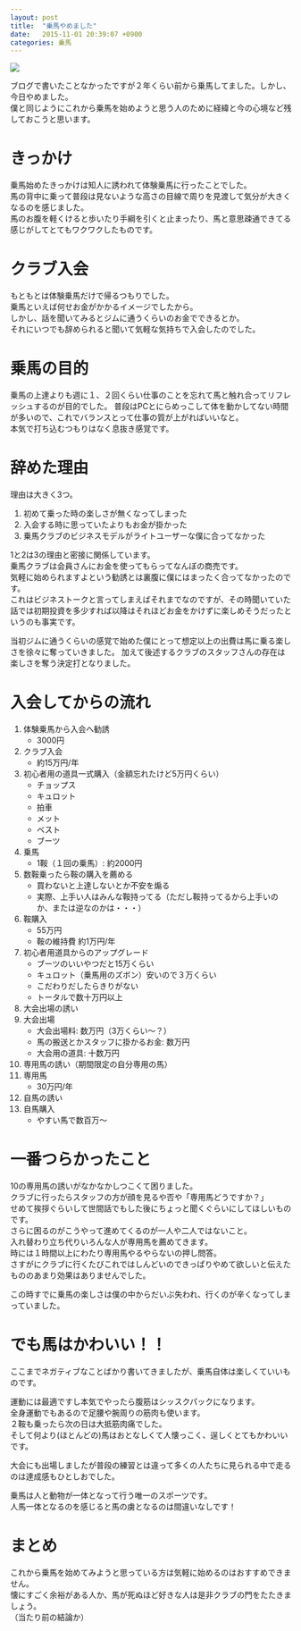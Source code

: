 ```yaml
---
layout: post
title:  "乗馬やめました"
date:   2015-11-01 20:39:07 +0900
categories: 乗馬
---
```


<span itemtype="http://schema.org/Photograph" itemscope="itemscope"><img class="magnifiable" src="https://lh3.googleusercontent.com/-A3dRw_lGwHc/VZeUlO98nxI/AAAAAAAAOt8/fkl0xuMLL9U/s1024/IMG_1169.JPG" itemprop="image"></span>

ブログで書いたことなかったですが２年くらい前から乗馬してました。しかし、今日やめました。  
僕と同じようにこれから乗馬を始めようと思う人のために経緯と今の心境など残しておこうと思います。

# きっかけ

乗馬始めたきっかけは知人に誘われて体験乗馬に行ったことでした。  
馬の背中に乗って普段は見ないような高さの目線で周りを見渡して気分が大きくなるのを感じました。  
馬のお腹を軽くけると歩いたり手綱を引くと止まったり、馬と意思疎通できてる感じがしてとてもワクワクしたものです。

# クラブ入会

もともとは体験乗馬だけで帰るつもりでした。  
乗馬といえば何せお金がかかるイメージでしたから。  
しかし、話を聞いてみるとジムに通うくらいのお金でできるとか。  
それにいつでも辞められると聞いて気軽な気持ちで入会したのでした。

# 乗馬の目的

乗馬の上達よりも週に１、２回くらい仕事のことを忘れて馬と触れ合ってリフレッシュするのが目的でした。
普段はPCとにらめっこして体を動かしてない時間が多いので、これでバランスとって仕事の質が上がればいいなと。  
本気で打ち込むつもりはなく息抜き感覚です。

# 辞めた理由

理由は大きく3つ。  
1. 初めて乗った時の楽しさが無くなってしまった  
2. 入会する時に思っていたよりもお金が掛かった  
3. 乗馬クラブのビジネスモデルがライトユーザーな僕に合ってなかった  

1と2は3の理由と密接に関係しています。  
乗馬クラブは会員さんにお金を使ってもらってなんぼの商売です。  
気軽に始められますよという勧誘とは裏腹に僕にはまったく合ってなかったのです。  
これはビジネストークと言ってしまえばそれまでなのですが、その時聞いていた話では初期投資を多少すれば以降はそれほどお金をかけずに楽しめそうだったというのも事実です。

当初ジムに通うくらいの感覚で始めた僕にとって想定以上の出費は馬に乗る楽しさを徐々に奪っていきました。
加えて後述するクラブのスタッフさんの存在は楽しさを奪う決定打となりました。

# 入会してからの流れ

1. 体験乗馬から入会へ勧誘
    - 3000円
2. クラブ入会
    - 約15万円/年
3. 初心者用の道具一式購入（金額忘れたけど5万円くらい）
    - チョップス
    - キュロット
    - 拍車
    - メット
    - ベスト
    - ブーツ
4. 乗馬
    - 1鞍（１回の乗馬）: 約2000円
5. 数鞍乗ったら鞍の購入を薦める
    - 買わないと上達しないとか不安を煽る
    - 実際、上手い人はみんな鞍持ってる（ただし鞍持ってるから上手いのか、または逆なのかは・・・）
6. 鞍購入
    - 55万円
    - 鞍の維持費 約1万円/年
7. 初心者用道具からのアップグレード
    - ブーツのいいやつだと15万くらい
    - キュロット（乗馬用のズボン）安いので３万くらい
    - こだわりだしたらきりがない
    - トータルで数十万円以上
8. 大会出場の誘い
9. 大会出場
    - 大会出場料: 数万円（3万くらい〜？）
    - 馬の搬送とかスタッフに掛かるお金: 数万円
    - 大会用の道具: 十数万円
10. 専用馬の誘い（期間限定の自分専用の馬）
11. 専用馬
    - 30万円/年
12. 自馬の誘い
13. 自馬購入
    - やすい馬で数百万〜

# 一番つらかったこと

10の専用馬の誘いがなかなかしつこくて困りました。  
クラブに行ったらスタッフの方が顔を見るや否や「専用馬どうですか？」  
せめて挨拶ぐらいして世間話でもした後にちょっと聞くぐらいにしてほしいものです。  
さらに困るのがこうやって進めてくるのが一人や二人ではないこと。  
入れ替わり立ち代りいろんな人が専用馬を薦めてきます。  
時には１時間以上にわたり専用馬やるやらないの押し問答。  
さすがにクラブに行くたびこれではしんどいのできっぱりやめて欲しいと伝えたもののあまり効果はありませんでした。

この時すでに乗馬の楽しさは僕の中からだいぶ失われ、行くのが辛くなってしまっていました。

# でも馬はかわいい！！

ここまでネガティブなことばかり書いてきましたが、乗馬自体は楽しくていいものです。  

運動には最適ですし本気でやったら腹筋はシッスクパックになります。  
全身運動でもあるので足腰や腕周りの筋肉も使います。  
２鞍も乗ったら次の日は大抵筋肉痛でした。  
そして何より(ほとんどの)馬はおとなしくて人懐っこく、逞しくとてもかわいいです。  

大会にも出場しましたが普段の練習とは違って多くの人たちに見られる中で走るのは達成感もひとしおでした。  

乗馬は人と動物が一体となって行う唯一のスポーツです。  
人馬一体となるのを感じると馬の虜となるのは間違いなしです！

# まとめ

これから乗馬を始めてみようと思っている方は気軽に始めるのはおすすめできません。  
懐にすごく余裕がある人か、馬が死ぬほど好きな人は是非クラブの門をたたきましょう。  
（当たり前の結論か）

